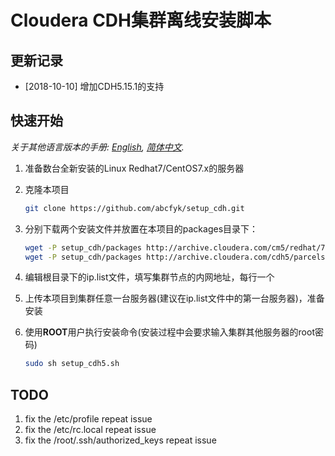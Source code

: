 # Cloudera CDH集群离线安装脚本

## 更新记录
- [2018-10-10] 增加CDH5.15.1的支持 


## 快速开始
*关于其他语言版本的手册: [English](README-en.md), [简体中文](README.md).*

1. 准备数台全新安装的Linux Redhat7/CentOS7.x的服务器

2. 克隆本项目
    ```bash
    git clone https://github.com/abcfyk/setup_cdh.git
    ```
3. 分别下载两个安装文件并放置在本项目的packages目录下：
    ```bash
    wget -P setup_cdh/packages http://archive.cloudera.com/cm5/redhat/7/x86_64/cm/5.15.1/RPMS/x86_64/cloudera-manager-daemons-5.15.1-1.cm5151.p0.3.el7.x86_64.rpm
    wget -P setup_cdh/packages http://archive.cloudera.com/cdh5/parcels/latest/CDH-5.15.1-1.cdh5.15.1.p0.4-el7.parcel 
    ```
4. 编辑根目录下的ip.list文件，填写集群节点的内网地址，每行一个
5. 上传本项目到集群任意一台服务器(建议在ip.list文件中的第一台服务器)，准备安装
6. 使用**ROOT**用户执行安装命令(安装过程中会要求输入集群其他服务器的root密码)
    ```bash
    sudo sh setup_cdh5.sh
    ```


## TODO
1. fix the /etc/profile repeat issue
2. fix the /etc/rc.local repeat issue
3. fix the /root/.ssh/authorized_keys repeat issue